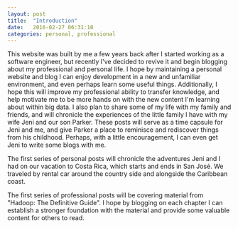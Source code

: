 ```yaml
---
layout: post
title:  "Introduction"
date:   2016-02-27 06:31:10
categories: personal, professional
---
```


This website was built by me a few years back after I started working as a software engineer, but recently I've decided to revive it and begin blogging about my professional and personal life. I hope by maintaining a personal website and blog I can enjoy development in a new and unfamiliar environment, and even perhaps learn some useful things. Additionally, I hope this will improve my professional ability to transfer knowledge, and help motivate me to be more hands on with the new content I'm learning about within big data. I also plan to share some of my life with my family and friends, and will chronicle the experiences of the little family I have with my wife Jeni and our son Parker. These posts will serve as a time capsule for Jeni and me, and give Parker a place to reminisce and rediscover things from his childhood. Perhaps, with a little encouragement, I can even get Jeni to write some blogs with me.

The first series of personal posts will chronicle the adventures Jeni and I had on our vacation to Costa Rica, which starts and ends in San José. We traveled by rental car around the country side and alongside the Caribbean coast.

The first series of professional posts will be covering material from "Hadoop: The Definitive Guide". I hope by blogging on each chapter I can establish a stronger foundation with the material and provide some valuable content for others to read.
